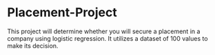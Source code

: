 # Placement-Project
This project will determine whether you will secure a placement in a company using logistic regression.
It utilizes a dataset of 100 values to make its decision.
